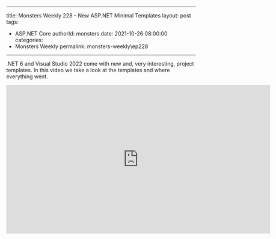 
---
title: Monsters Weekly 228 -  New ASP.NET Minimal Templates
layout: post
tags: 
  - ASP.NET Core
authorId: monsters
date: 2021-10-26 08:00:00
categories:
  - Monsters Weekly
permalink: monsters-weekly\ep228
---

.NET 6 and Visual Studio 2022 come with new and, very interesting, project templates. In this video we take a look at the templates and where everything went.

<iframe width="702" height="395" src="https://www.youtube.com/embed/nS4bBkNn0tc" frameborder="0" allow="accelerometer; autoplay; encrypted-media; gyroscope; picture-in-picture" allowfullscreen></iframe>
